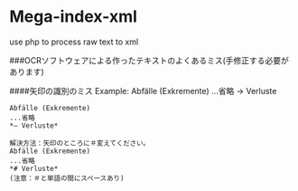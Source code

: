 Mega-index-xml
==============

use php to process raw text to xml

###OCRソフトウェアによる作ったテキストのよくあるミス(手修正する必要があります)

####矢印の識別のミス
    Example:
    Abfälle (Exkremente)
    ...省略
    → Verluste
    
    Abfälle (Exkremente)
    ...省略
    *— Verluste*
    
    解決方法：矢印のところに＃変えてください。
    Abfälle (Exkremente)
    ...省略
    *# Verluste*
    (注意：＃と単語の間にスペースあり)
